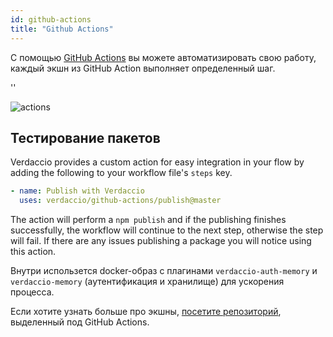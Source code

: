 ```yaml
---
id: github-actions
title: "Github Actions"
---
```


С помощью [GitHub Actions](https://github.com/features/actions) вы можете автоматизировать свою работу, каждый экшн из GitHub Action выполняет определенный шаг.

<div id="codefund">''</div>

![actions](/img/github-actions.png)

## Тестирование пакетов

Verdaccio provides a custom action for easy integration in your flow by adding the following to your workflow file's `steps` key.

```yaml
- name: Publish with Verdaccio
  uses: verdaccio/github-actions/publish@master
```

The action will perform a `npm publish` and if the publishing finishes successfully, the workflow will continue to the next step, otherwise the step will fail. If there are any issues publishing a package you will notice using this action.

Внутри использется docker-образ с плагинами `verdaccio-auth-memory` и `verdaccio-memory` (аутентификация и хранилище) для ускорения процесса.

Если хотите узнать больше про экшны, [посетите репозиторий](https://github.com/verdaccio/github-actions), выделенный под GitHub Actions.